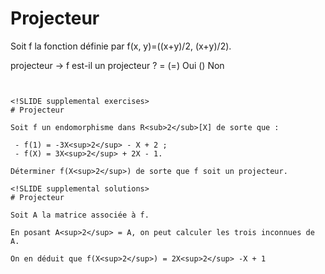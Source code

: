 <!SLIDE form=projecteur>
# Projecteur

Soit f la fonction définie par f(x, y)=((x+y)/2, (x+y)/2).

projecteur -> f est-il un projecteur ? =
    (=) Oui
    () Non

~~~FORM:projecteur~~~


<!SLIDE supplemental exercises>
# Projecteur

Soit f un endomorphisme dans R<sub>2</sub>[X] de sorte que :

 - f(1) = -3X<sup>2</sup> - X + 2 ;
 - f(X) = 3X<sup>2</sup> + 2X - 1.

Déterminer f(X<sup>2</sup>) de sorte que f soit un projecteur.

<!SLIDE supplemental solutions>
# Projecteur

Soit A la matrice associée à f.

En posant A<sup>2</sup> = A, on peut calculer les trois inconnues de A.

On en déduit que f(X<sup>2</sup>) = 2X<sup>2</sup> -X + 1